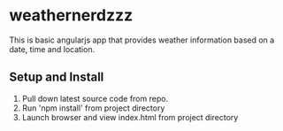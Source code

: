 
weathernerdzzz
==============

This is basic angularjs app that provides weather information based on a date, time and location.

**Setup and Install**
--------------
1. Pull down latest source code from repo.
2. Run 'npm install' from project directory
3. Launch browser and view index.html from project directory
